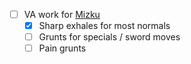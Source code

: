 - [ ] VA work for [Mizku](/docs/gameplay_spec/characters/mizku.md)
  - [x] Sharp exhales for most normals
  - [ ] Grunts for specials / sword moves
  - [ ] Pain grunts
